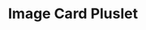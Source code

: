 ---
title: Image Card Pluslet
tags: [pluslets]
keywords: pluslets
last_updated: Dec 2, 2016
summary: 
sidebar: sp4_sidebar
permalink: sp4_pluslet_image_card.html
folder: sp4
---